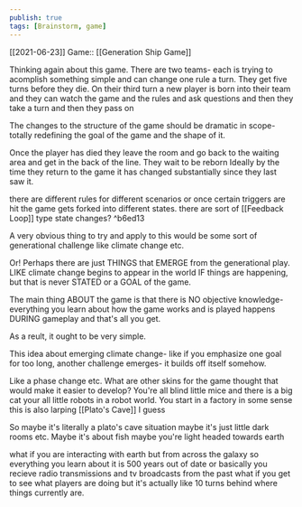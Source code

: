 ```yaml
---
publish: true
tags: [Brainstorm, game]
---
```

[[2021-06-23]] 
Game:: [[Generation Ship Game]]

Thinking again about this game. There are two teams- each is trying to acomplish something simple and can change one rule a turn. They get five turns before they die. 
On their third turn a new player is born into their team and they can watch the game and the rules and ask questions and then they take a turn and then they pass on

The changes to the structure of the game should be dramatic in scope- totally redefining the goal of the game and the shape of it.

Once the player has died they leave the room and go back to the waiting area and get in the back of the line. They wait to be reborn
Ideally by the time they return to the game it has changed substantially since they last saw it.

there are different rules for different scenarios or once certain triggers are hit the game gets forked into different states. there are sort of [[Feedback Loop]] type state changes? ^b6ed13

A very obvious thing to try and apply to this would be some sort of generational challenge like climate change etc.

Or! Perhaps there are just THINGS that EMERGE from the generational play. LIKE climate change begins to appear in the world IF things are happening, but that is never STATED or a GOAL of the game. 

The main thing ABOUT the game is that there is NO objective knowledge- everything you learn about how the game works and is played happens DURING gameplay and that's all you get.

As a reult, it ought to be very simple.

This idea about emerging climate change- like if you emphasize one goal for too long, another challenge emerges- it builds off itself somehow.

Like a phase change etc. What are other skins for the game thought that would make it easier to develop?
You're all blind little mice and there is a big cat
your all little robots in a robot world. You start in a factory
in some sense this is also larping [[Plato's Cave]] I guess

So maybe it's literally a plato's cave situation
maybe it's just little dark rooms etc.
Maybe it's about fish
maybe you're light headed towards earth

what if you are interacting with earth but from across the galaxy so everything you learn about it is 500 years out of date
or basically you recieve radio transmissions and tv broadcasts from the past
what if you get to see what players are doing but it's actually like 10 turns behind where things currently are.
